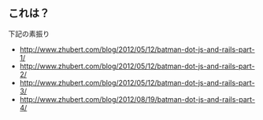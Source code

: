 ## これは？

下記の素振り

- http://www.zhubert.com/blog/2012/05/12/batman-dot-js-and-rails-part-1/
- http://www.zhubert.com/blog/2012/05/12/batman-dot-js-and-rails-part-2/
- http://www.zhubert.com/blog/2012/05/12/batman-dot-js-and-rails-part-3/
- http://www.zhubert.com/blog/2012/08/19/batman-dot-js-and-rails-part-4/
